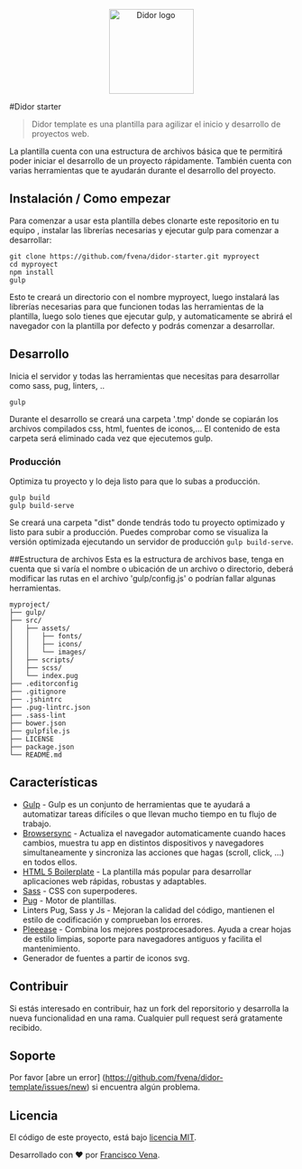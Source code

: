 <p align="center">
  <a href="http://www.fvena.com/didor/">
    <img src="http://www.fvena.com/didor/img/didor-logo.png" alt="Didor logo" width="150px" />
  </a>
</p>


#Didor starter
> Didor template es una plantilla para agilizar el inicio y desarrollo de
proyectos web.

La plantilla cuenta con una estructura de archivos básica que te permitirá poder
iniciar el desarrollo de un proyecto rápidamente. También cuenta con varias
herramientas que te ayudarán durante el desarrollo del proyecto.


## Instalación / Como empezar

Para comenzar a usar esta plantilla debes clonarte este repositorio en tu equipo
, instalar las librerías necesarias y ejecutar gulp para comenzar
a desarrollar:

```shell
git clone https://github.com/fvena/didor-starter.git myproyect
cd myproyect
npm install
gulp
```

Esto te creará un directorio con el nombre myproyect, luego instalará las
librerías necesarias para que funcionen todas las herramientas de la plantilla,
luego solo tienes que ejecutar gulp, y automaticamente se abrirá el navegador
con la plantilla por defecto y podrás comenzar a desarrollar.


## Desarrollo

Inicia el servidor y todas las herramientas que necesitas para desarrollar como
sass, pug, linters, ..

```shell
gulp
```

Durante el desarrollo se creará una carpeta '.tmp' donde se copiarán los
archivos compilados css, html, fuentes de iconos,... El contenido de esta
carpeta será eliminado cada vez que ejecutemos gulp.


### Producción

Optimiza tu proyecto y lo deja listo para que lo subas a producción.

```shell
gulp build
gulp build-serve
```

Se creará una carpeta "dist" donde tendrás todo tu proyecto optimizado y listo para
subir a producción. Puedes comprobar como se visualiza la versión optimizada
ejecutando un servidor de producción `gulp build-serve`.


##Estructura de archivos
Esta es la estructura de archivos base, tenga en cuenta que si varía el nombre o
ubicación de un archivo o directorio, deberá modificar las rutas en el archivo
'gulp/config.js' o podrían fallar algunas herramientas.

```
myproject/
├── gulp/
├── src/
│   ├── assets/
│   │   ├── fonts/
│   │   ├── icons/
│   │   └── images/
│   ├── scripts/
│   ├── scss/
│   └── index.pug
├── .editorconfig
├── .gitignore
├── .jshintrc
├── .pug-lintrc.json
├── .sass-lint
├── bower.json
├── gulpfile.js
├── LICENSE
├── package.json
└── README.md
```


## Características
- [Gulp](http://gulpjs.com) - Gulp es un conjunto de herramientas que te ayudará
a automatizar tareas difíciles o que llevan mucho tiempo en tu flujo de trabajo.
- [Browsersync](https://browsersync.io/) - Actualiza el navegador automaticamente
cuando haces cambios, muestra tu app en distintos dispositivos y navegadores
simultaneamente y sincroniza las acciones que hagas (scroll, click, ...) en todos
ellos.
- [HTML 5 Boilerplate](https://html5boilerplate.com/) - La plantilla más popular
para desarrollar aplicaciones web rápidas, robustas y adaptables.
- [Sass](http://sass-lang.com/) - CSS con superpoderes.
- [Pug](https://github.com/pugjs/pug) - Motor de plantillas.
- Linters Pug, Sass y Js - Mejoran la calidad del código, mantienen el estilo de
codificación y comprueban los errores.
- [Pleeease](http://pleeease.io) - Combina los mejores postprocesadores. Ayuda a
crear hojas de estilo limpias, soporte para navegadores antiguos y facilita el
mantenimiento.
- Generador de fuentes a partir de iconos svg.


## Contribuir
Si estás interesado en contribuir, haz un fork del reporsitorio y desarrolla la
nueva funcionalidad en una rama. Cualquier pull request será gratamente recibido.


## Soporte
Por favor [abre un error] (https://github.com/fvena/didor-template/issues/new)
si encuentra algún problema.


## Licencia
El código de este proyecto, está bajo [licencia MIT](https://github.com/fvena/didor-template/LICENSE).


Desarrollado con ♥ por [Francisco Vena](http://www.fvena.com).
